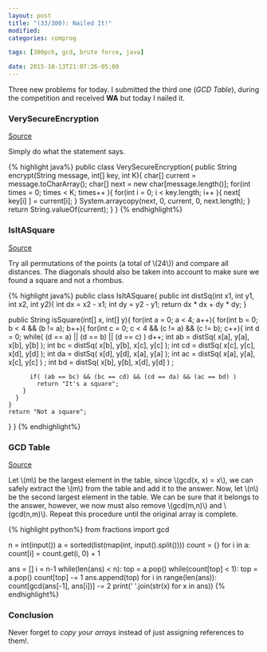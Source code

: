 ```yaml
---
layout: post
title: "(33/300): Nailed It!"
modified:
categories: comprog

tags: [300pch, gcd, brute force, java]

date: 2015-10-13T21:07:26-05:00
---
```


Three new problems for today. I submitted the third one (*GCD Table*), during the competition and received **WA** but today I nailed it.

### VerySecureEncryption
<a href="http://community.topcoder.com/stat?c=problem_statement&pm=14005&rd=16548" target="_blank">Source</a>

Simply do what the statement says.

{% highlight java%}
public class VerySecureEncryption{
  public String encrypt(String message, int[] key, int K){
    char[] current = message.toCharArray();
    char[] next = new char[message.length()];
    for(int times = 0; times < K; times++ ){
      for(int i = 0; i < key.length; i++ ){
        next[ key[i] ] = current[i];
      }
      System.arraycopy(next, 0, current, 0, next.length);
    }
    return String.valueOf(current);
  }
}
{% endhighlight%}

### IsItASquare
<a href="http://community.topcoder.com/stat?c=problem_statement&pm=14004&rd=16548" target="_blank">Source</a>

Try all permutations of the points (a total of \\(24\\)) and compare all distances. The diagonals should also be taken into account to make sure we found a square and not a rhombus.

{% highlight java%}
public class IsItASquare{
  public int distSq(int x1, int y1, int x2, int y2){
    int dx = x2 - x1;
    int dy = y2 - y1;
    return dx * dx + dy * dy;
  }

  public String isSquare(int[] x, int[] y){
    for(int a = 0; a < 4; a++){
      for(int b = 0; b < 4 && (b != a); b++){
        for(int c = 0; c < 4 && (c != a) && (c != b); c++){
          int d = 0;
          while( (d == a) || (d == b) || (d == c) )
            d++;
          int ab = distSq( x[a], y[a], x[b], y[b] );
          int bc = distSq( x[b], y[b], x[c], y[c] );
          int cd = distSq( x[c], y[c], x[d], y[d] );
          int da = distSq( x[d], y[d], x[a], y[a] );
          int ac = distSq( x[a], y[a], x[c], y[c] ) ;
          int bd = distSq( x[b], y[b], x[d], y[d] ) ;

          if( (ab == bc) && (bc == cd) && (cd == da) && (ac == bd) )
            return "It's a square";
        }
      }
    }
    return "Not a square";
  }
}
{% endhighlight%}

### GCD Table
<a href="http://codeforces.com/problemset/problem/583/C" target="_blank">Source</a>

Let \\(m\\) be the largest element in the table, since \\(gcd(x, x) = x\\), we can safely extract the \\(m\\) from the table and add it to the answer. Now, let \\(n\\) be the second largest element in the table. We can be sure that it belongs to the answer, however, we now must also remove \\(gcd(m,n)\\) and \\(gcd(n,m)\\). Repeat this procedure until the original array is complete.


{% highlight python%}
from fractions import gcd

n = int(input())
a = sorted(list(map(int, input().split())))
count = {}
for i in a:
    count[i] = count.get(i, 0) + 1

ans = []
i = n-1
while(len(ans) < n):
    top = a.pop()
    while(count[top] < 1):
        top = a.pop()
    count[top] -= 1
    ans.append(top)
    for i in range(len(ans)):
        count[gcd(ans[-1], ans[i])] -= 2
print(' '.join(str(x) for x in ans))
{% endhighlight%}

### Conclusion

Never forget to *copy your arrays* instead of just assigning references to them!.
